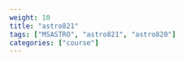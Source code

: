 ```yaml
---
weight: 10
title: "astro821"
tags: ["MSASTRO", "astro821", "astro820"]
categories: ["course"]
---
```

